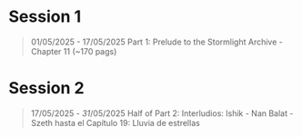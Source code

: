 # Session 1
> 01/05/2025 - 17/05/2025
> Part 1: Prelude to the Stormlight Archive - Chapter 11 (~170 pags)

# Session 2
> 17/05/2025 - *31*/05/2025
> Half of Part 2: Interludios: Ishik - Nan Balat - Szeth hasta el Capítulo 19: Lluvia de estrellas